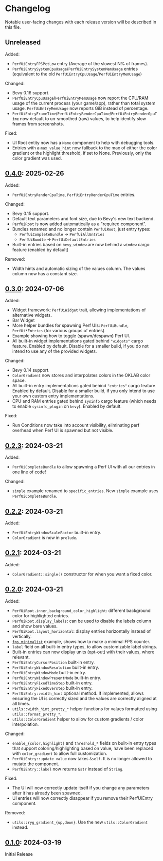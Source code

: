 # Changelog

Notable user-facing changes with each release version will be described in this file.

## Unreleased

Added:
 - `PerfUiEntryFPSPctLow` entry (Average of the slowest N% of frames).
 - `PerfUiEntrySystemCpuUsage`/`PerfUiEntrySystemMemUsage` entries (equivalent to the old `PerfUiEntryCpuUsage`/`PerfUiEntryMemUsage`)

Changed:
 - Bevy 0.16 support.
 - `PerfUiEntryCpuUsage`/`PerfUiEntryMemUsage` now report the CPU/RAM usage of the current process (your game/app), rather than total system usage. `PerfUiEntryMemUsage` now reports GiB instead of percentage.
 - `PerfUiEntryFrameTime`/`PerfUiEntryRenderCpuTime`/`PerfUiEntryRenderGpuTime` now default to un-smoothed (raw) values, to help identify slow frames from screenshots.

Fixed:
 - UI Root entity now has a `Name` component to help with debugging tools.
 - Entries with a `max_value_hint` now fallback to the max of either the color gradient or the highlight threshold, if set to None. Previously, only the color gradient was used.

## [0.4.0]: 2025-02-26

Added:
 - `PerfUiEntryRenderCpuTime`, `PerfUiEntryRenderGpuTime` entries.

Changed:
 - Bevy 0.15 support.
 - Default text parameters and font size, due to Bevy's new text backend.
 - `PerfUiRoot` is now added automatically as a "required component".
 - Bundles renamed and no longer contain `PerfUiRoot`, just entry types:
   - `PerfUiCompleteBundle` -> `PerfUiAllEntries`
   - `PerfUiBundle` -> `PerfUiDefaultEntries`
 - Built-in entries based on `bevy_window` are now behind a `window` cargo feature (enabled by default)

Removed:
 - Width hints and automatic sizing of the values column. The values column now has a constant size.

## [0.3.0]: 2024-07-06

Added:
 - Widget framework: `PerfUiWidget` trait, allowing implementations of alternative widgets.
 - Bar Widget
 - More helper bundles for spawning Perf UIs: `PerfUiBundle`, `PerfUi*Entries` (for various groups of entries).
 - Example showing how to toggle (spawn/despawn) Perf UI.
 - All built-in widget implementations gated behind `"widgets"` cargo feature. Enabled by default. Disable for a smaller build, if you do not intend to use any of the provided widgets.

Changed:
 - Bevy 0.14 support.
 - `ColorGradient` now stores and interpolates colors in the OKLAB color space.
 - All built-in entry implementations gated behind `"entries"` cargo feature. Enabled by default. Disable for a smaller build, if you only intend to use your own custom entry implementations.
 - CPU and RAM entries gated behind `sysinfo` cargo feature (which needs to enable `sysinfo_plugin` on `bevy`). Enabled by default.

Fixed:
 - Run Conditions now take into account visibility, eliminating perf overhead when Perf UI is spawned but not visible.

## [0.2.3]: 2024-03-21

Added:
 - `PerfUiCompleteBundle` to allow spawning a Perf UI with all our entries in one line of code!

Changed:
 - `simple` example renamed to `specific_entries`. New `simple` example uses `PerfUiCompleteBundle`.

## [0.2.2]: 2024-03-21

Added:
 - `PerfUiEntryWindowScaleFactor` built-in entry.
 - `ColorGradient` is now in `prelude`.

## [0.2.1]: 2024-03-21

Added:
 - `ColorGradient::single()` constructor for when you want a fixed color.

## [0.2.0]: 2024-03-21

Added:
 - `PerfUiRoot.inner_background_color_highlight`: different background color for highlighted entries.
 - `PerfUiRoot.display_labels`: can be used to disable the labels column and show bare values.
 - `PerfUiRoot.layout_horizontal`: display entries horizontally instead of vertically.
 - [`fps_minimalist`](examples/fps_minimalist.rs) example, shows how to make a minimal FPS counter.
 - `label` field on all built-in entry types, to allow customizable label strings.
 - Built-in entries can now display units (opt-out) with their values, where relevant.
 - `PerfUiEntryCursorPosition` built-in entry.
 - `PerfUiEntryWindowResolution` built-in entry.
 - `PerfUiEntryWindowMode` built-in entry.
 - `PerfUiEntryWindowPresentMode` built-in entry.
 - `PerfUiEntryFixedTimeStep` built-in entry.
 - `PerfUiEntryFixedOverstep` built-in entry.
 - `PerfUiEntry::width_hint` optional method. If implemented, allows ensuring the UI is correctly
   sized and the values are correctly aligned at all times.
 - `utils::width_hint_pretty_*` helper functions for values formatted using `utils::format_pretty_*`.
 - `utils::ColorGradient` helper to allow for custom gradients / color interpolation.

Changed:
 - `enable_{color,highlight}` and `threshold_*` fields on built-in entry types that support
   coloring/highlighting based on value, have been replaced with `color_gradient` to allow full customization.
 - `PerfUiEntry::update_value` now takes `&self`. It is no longer allowed to mutate the component.
 - `PerfUiEntry::label` now returns `&str` instead of `String`.

Fixed:
 - The UI will now correctly update itself if you change any parameters after it has already been spawned.
 - UI entries will now correctly disappear if you remove their PerfUIEntry component.

Removed:
 - `utils::ryg_gradient_{up,down}`. Use the new `utils::ColorGradient` instead.

## [0.1.0]: 2024-03-19

Initial Release

[0.4.0]: https://github.com/IyesGames/iyes_perf_ui/tree/v0.4.0
[0.3.0]: https://github.com/IyesGames/iyes_perf_ui/tree/v0.3.0
[0.2.3]: https://github.com/IyesGames/iyes_perf_ui/tree/v0.2.3
[0.2.2]: https://github.com/IyesGames/iyes_perf_ui/tree/v0.2.2
[0.2.1]: https://github.com/IyesGames/iyes_perf_ui/tree/v0.2.1
[0.2.0]: https://github.com/IyesGames/iyes_perf_ui/tree/v0.2.0
[0.1.0]: https://github.com/IyesGames/iyes_perf_ui/tree/v0.1.0

